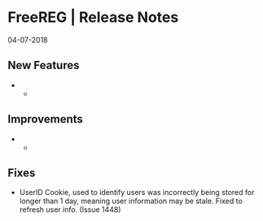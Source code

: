 __FreeREG | Release Notes__
=======================
04-07-2018
 
__New Features__
----------------

* -


__Improvements__
----------------

* -


__Fixes__
---------

* UserID Cookie, used to identify users was incorrectly being stored for longer than 1 day, meaning user information may be stale.  Fixed to refresh user info. (Issue 1448)


